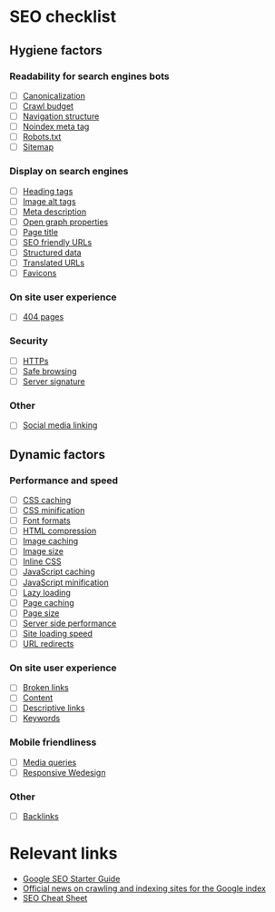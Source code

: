 # SEO checklist

## Hygiene factors

### Readability for search engines bots
- [ ] [Canonicalization](canonicalization.md)
- [ ] [Crawl budget](crawl-budget.md)
- [ ] [Navigation structure](navigation-structure.md)
- [ ] [Noindex meta tag](noindex.md)
- [ ] [Robots.txt](robots-txt.md)
- [ ] [Sitemap](sitemap.md)

### Display on search engines	
- [ ] [Heading tags](heading-tags.md)
- [ ] [Image alt tags](image-alt-tags.md)
- [ ] [Meta description](meta-description.md)
- [ ] [Open graph properties](open-graph.md)
- [ ] [Page title](page-title.md)
- [ ] [SEO friendly URLs](seo-friendly-urls.md)
- [ ] [Structured data](structured-data.md)
- [ ] [Translated URLs](translated-urls.md)
- [ ] [Favicons](favicons.md)

### On site user experience
- [ ] [404 pages](404-pages.md)

### Security
- [ ] [HTTPs](https.md)
- [ ] [Safe browsing](safe-browsing.md)
- [ ] [Server signature](server-signature.md)

### Other
- [ ] [Social media linking](social-media-linking.md)

## Dynamic factors

### Performance and speed
- [ ] [CSS caching](css-caching.md)
- [ ] [CSS minification](css-minification.md)
- [ ] [Font formats](font-formats.md)
- [ ] [HTML compression](html-compression.md)
- [ ] [Image caching](image-caching.md)
- [ ] [Image size](image-size.md)
- [ ] [Inline CSS](inline-css.md)
- [ ] [JavaScript caching](javascript-caching.md)
- [ ] [JavaScript minification](javascript-minification.md)
- [ ] [Lazy loading](lazy-loading.md)
- [ ] [Page caching](page-caching.md)
- [ ] [Page size](page-size.md)
- [ ] [Server side performance](server-side-performance.md)
- [ ] [Site loading speed](site-loading-speed.md)
- [ ] [URL redirects](url-redirects.md)

### On site user experience
- [ ] [Broken links](broken-links.md)
- [ ] [Content](content.md)
- [ ] [Descriptive links](descriptive-links.md)
- [ ] [Keywords](keywords.md)

### Mobile friendliness
- [ ] [Media queries](media-queries.md)
- [ ] [Responsive Wedesign](responsive-webdesign.md)

### Other
- [ ] [Backlinks](backlinks.md)

# Relevant links
* [Google SEO Starter Guide](https://support.google.com/webmasters/answer/7451184)
* [Official news on crawling and indexing sites for the Google index](https://webmasters.googleblog.com/)
* [SEO Cheat Sheet](https://d2eeipcrcdle6.cloudfront.net/seo-cheat-sheet.pdf)
